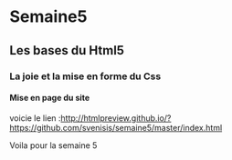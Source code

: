 # Semaine5
## Les bases du Html5

### La joie et la mise en forme du Css

#### Mise en page du site

voicie le lien :http://htmlpreview.github.io/?https://github.com/svenisis/semaine5/master/index.html

Voila pour la semaine 5

